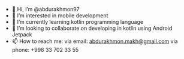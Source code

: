 - 👋 Hi, I’m @abdurakhmon97
- 👀 I’m interested in mobile development
- 🌱 I’m currently learning kotlin programming language
- 💞️ I’m looking to collaborate on developing in kotlin using Android Jetpack
- 📫 How to reach me: via email: abdurakhmon.makh@gmail.com
                      via phone: +998 33 702 33 55

<!---
abdurakhmon97/abdurakhmon97 is a ✨ special ✨ repository because its `README.md` (this file) appears on your GitHub profile.
You can click the Preview link to take a look at your changes.
--->
